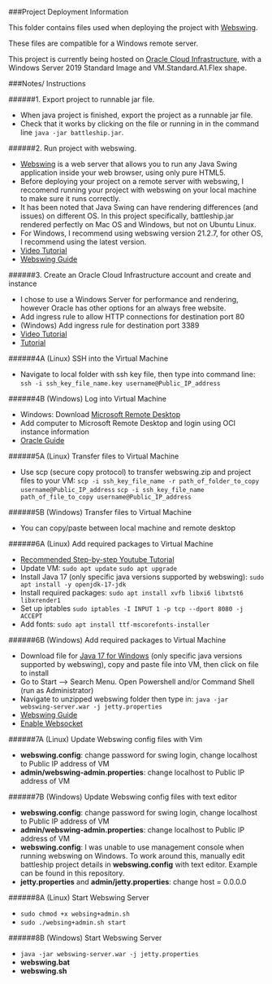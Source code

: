 ###Project Deployment Information

This folder contains files used when deploying the project with [Webswing](https://www.webswing.org/).

These files are compatible for a Windows remote server.

This project is currently being hosted on [Oracle Cloud Infrastructure](https://www.oracle.com/cloud/), with a Windows Server 2019 Standard Image and VM.Standard.A1.Flex shape.

###Notes/ Instructions

######1. Export project to runnable jar file.

- When java project is finished, export the project as a runnable jar file.
- Check that it works by clicking on the file or running in in the command line `java -jar battleship.jar`.

######2. Run project with webswing.

- [Webswing](https://www.webswing.org/) is a web server that allows you to run any Java Swing application inside your web browser, using only pure HTML5.
- Before deploying your project on a remote server with webswing, I reccomend running your project with webswing on your local machine to make sure it runs correctly.
- It has been noted that Java Swing can have rendering differences (and issues) on different OS. In this project specifically, battleship.jar rendered perfectly on Mac OS and Windows, but not on Ubuntu Linux.
- For Windows, I recommend using webswing version 21.2.7, for other OS, I recommend using the latest version.
- [Video Tutorial](https://www.youtube.com/watch?v=DsjJn8ueGqQ)
- [Webswing Guide](https://www.webswing.org/docs/22.1/start)

######3. Create an Oracle Cloud Infrastructure account and create and instance

- I chose to use a Windows Server for performance and rendering, however Oracle has other options for an always free website.
- Add ingress rule to allow HTTP connections for destination port 80
- (Windows) Add ingress rule for destination port 3389
- [Video Tutorial](https://www.youtube.com/watch?v=yWVD6qmQrb8&t=62s)
- [Tutorial](https://tonyteaches.tech/oracle-always-free-website-tutorial/)

######4A (Linux) SSH into the Virtual Machine

- Navigate to local folder with ssh key file, then type into command line:
  `ssh -i ssh_key_file_name.key username@Public_IP_address`

######4B (Windows) Log into Virtual Machine

- Windows: Download [Microsoft Remote Desktop](https://apps.apple.com/us/app/microsoft-remote-desktop-10/id1295203466?mt=12)
- Add computer to Microsoft Remote Desktop and login using OCI instance information
- [Oracle Guide](https://docs.oracle.com/en-us/iaas/Content/Compute/Tasks/accessinginstance.htm)

######5A (Linux) Transfer files to Virtual Machine

- Use scp (secure copy protocol) to transfer webswing.zip and project files to your VM:
  `scp -i ssh_key_file_name -r path_of_folder_to_copy username@Public_IP_address`
  `scp -i ssh_key_file_name path_of_file_to_copy username@Public_IP_address`

######5B (Windows) Transfer files to Virtual Machine

- You can copy/paste between local machine and remote desktop

######6A (Linux) Add required packages to Virtual Machine

- [Recommended Step-by-step Youtube Tutorial](https://www.youtube.com/watch?v=YFNc5jwdaJA&list=PLrmIS7zMAffte2_tnxoBw1fMQ6mjC1g1v&index=139&t=432s_)
- Update VM:
  `sudo apt update`
  `sudo apt upgrade`
- Install Java 17 (only specific java versions supported by webswing):
  `sudo apt install -y openjdk-17-jdk`
- Install required packages:
  `sudo apt install xvfb libxi6 libxtst6 libxrender1`
- Set up iptables
  `sudo iptables -I INPUT 1 -p tcp --dport 8080 -j ACCEPT`
- Add fonts:
  `sudo apt install ttf-mscorefonts-installer`

######6B (Windows) Add required packages to Virtual Machine

- Download file for [Java 17 for Windows](https://www.oracle.com/java/technologies/javase/jdk17-archive-downloads.html) (only specific java versions supported by webswing), copy and paste file into VM, then click on file to install
- Go to Start --> Search Menu. Open Powershell and/or Command Shell (run as Administrator)
- Navigate to unzipped webswing folder then type in:
  `java -jar webswing-server.war -j jetty.properties`
- [Webswing Guide](https://www.webswing.org/docs/20.1/start/install.html#starting-on-windows)
- [Enable Websocket](https://docs.microsoft.com/en-us/iis/configuration/system.webserver/websocket)

######7A (Linux) Update Webswing config files with Vim

- **webswing.config**: change password for swing login, change localhost to Public IP address of VM
- **admin/webswing-admin.properties**: change localhost to Public IP address of VM

######7B (Windows) Update Webswing config files with text editor

- **webswing.config**: change password for swing login, change localhost to Public IP address of VM
- **admin/webswing-admin.properties**: change localhost to Public IP address of VM
- **webswing.config**: I was unable to use management console when running webswing on Windows. To work around this, manually edit battleship project details in **webswing.config** with text editor. Example can be found in this repository.
- **jetty.properties** and **admin/jetty.properties**: change host = 0.0.0.0

######8A (Linux) Start Webswing Server

- `sudo chmod +x websing+admin.sh`
- `sudo ./websing+admin.sh start`

######8B (Windows) Start Webswing Server

- `java -jar webswing-server.war -j jetty.properties`
- **webswing.bat**
- **webswing.sh**
